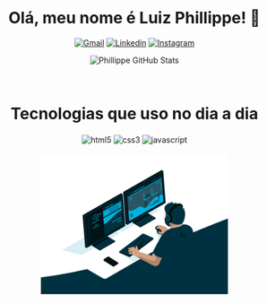 <div align="center">
  <div style="display: inline_block"><br>
    <h1 align="center"> Olá, meu nome é Luiz Phillippe! 🤚</h1>
 </div>  
      
[![Gmail](https://img.shields.io/badge/Gmail-D14836?style=for-the-badge&logo=gmail&logoColor=white)](https://gmail.com/)
[![Linkedin](https://img.shields.io/badge/LinkedIn-0077B5?style=for-the-badge&logo=linkedin&logoColor=white)](https://br.linkedin.com/)
[![Instagram](https://img.shields.io/badge/Instagram-E4405F?style=for-the-badge&logo=instagram&logoColor=white)](https://www.instagram.com/xiuzera1/)

![Phillippe GitHub Stats](https://github-readme-stats.vercel.app/api?username=phillippecarvalho&show_icons=true&theme=great-gatsby)

 
 <div  align="center"> 
  <div style="display: inline_block"><br>
   <h1 align="center">Tecnologias que uso no dia a dia</h1>
    <img align="center" alt="html5" src="https://img.shields.io/badge/HTML5-E34F26?style=for-the-badge&logo=html5&logoColor=white"> 
    <img align="center" alt="css3" src="https://img.shields.io/badge/CSS3-1572B6?style=for-the-badge&logo=css3&logoColor=white"> 
    <img align="center" alt="javascript" src="https://img.shields.io/badge/JavaScript-F7DF1E?style=for-the-badge&logo=javascript&logoColor=black"> 
</div>


<div  align="center"> 
  <div style="display: inline_block"><br>
    <img align="center" height="250" alt="coding-time" src="code.gif"> 
</div>

  
